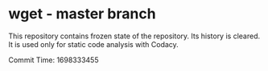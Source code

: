 # wget - master branch

This repository contains frozen state of the repository.
Its history is cleared. It is used only for static code
analysis with Codacy.

Commit Time: 1698333455